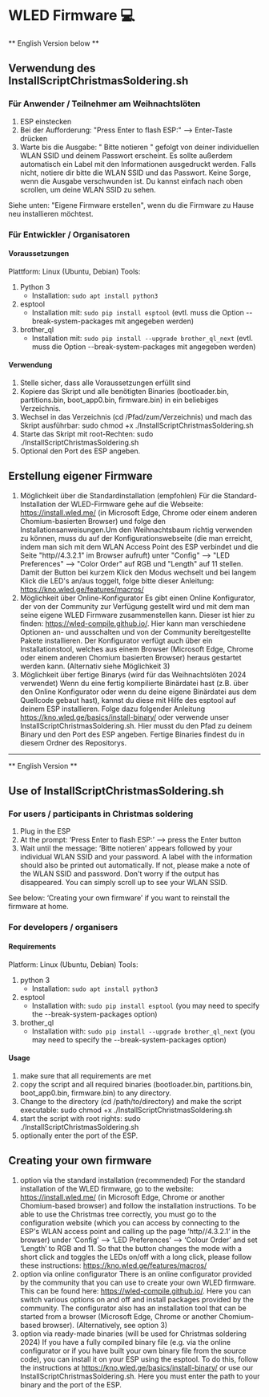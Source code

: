 # WLED Firmware 💻

** English Version below **

## Verwendung des InstallScriptChristmasSoldering.sh
### Für Anwender / Teilnehmer am Weihnachtslöten
1. ESP einstecken
2. Bei der Aufforderung: "Press Enter to flash ESP:" --> Enter-Taste drücken
3. Warte bis die Ausgabe: " Bitte notieren " gefolgt von deiner individuellen WLAN SSID und deinem Passwort erscheint. Es sollte außerdem automatisch ein Label mit den Informationen ausgedruckt werden. Falls nicht, notiere dir bitte die WLAN SSID und das Passwort.
Keine Sorge, wenn die Ausgabe verschwunden ist. Du kannst einfach nach oben scrollen, um deine WLAN SSID zu sehen.

Siehe unten: "Eigene Firmware erstellen", wenn du die Firmware zu Hause neu installieren möchtest.

### Für Entwickler / Organisatoren
#### Voraussetzungen
Plattform: Linux (Ubuntu, Debian)
Tools: 
1. Python 3
	- Installation: `sudo apt install python3`
2. esptool
	- Installation mit: `sudo pip install esptool` (evtl. muss die Option --break-system-packages mit angegeben werden)
3. brother_ql
   	- Installation mit: `sudo pip install --upgrade brother_ql_next` (evtl. muss die Option --break-system-packages mit angegeben werden)

#### Verwendung
1. Stelle sicher, dass alle Voraussetzungen erfüllt sind
2. Kopiere das Skript und alle benötigten Binaries (bootloader.bin, partitions.bin, boot_app0.bin, firmware.bin) in ein beliebiges Verzeichnis.
3. Wechsel in das Verzeichnis (cd /Pfad/zum/Verzeichnis) und mach das Skript ausführbar: sudo chmod +x ./InstallScriptChristmasSoldering.sh
4. Starte das Skript mit root-Rechten: sudo ./InstallScriptChristmasSoldering.sh
5. Optional den Port des ESP angeben.

## Erstellung eigener Firmware
1. Möglichkeit über die Standardinstallation (empfohlen)
Für die Standard-Installation der WLED-Firmware gehe auf die Webseite: https://install.wled.me/ (in Microsoft Edge, Chrome oder einem anderen Chomium-basierten Browser) und folge den Installationsanweisungen.Um den Weihnachtsbaum richtig verwenden zu können, muss du auf der Konfigurationswebseite (die man erreicht, indem man sich mit dem WLAN Access Point des ESP verbindet und die Seite "http//4.3.2.1" im Browser aufruft) unter "Config" --> "LED Preferences" --> "Color Order" auf RGB und "Length" auf 11 stellen. Damit der Button bei kurzem Klick den Modus wechselt und bei langem Klick die LED's an/aus toggelt, folge bitte dieser Anleitung: https://kno.wled.ge/features/macros/
2. Möglichkeit über Online-Konfigurator
Es gibt einen Online Konfigurator, der von der Community zur Verfügung gestellt wird und mit dem man seine eigene WLED Firmware zusammenstellen kann. Dieser ist hier zu finden: https://wled-compile.github.io/. Hier kann man verschiedene Optionen an- und ausschalten und von der Community bereitgestellte Pakete installieren. Der Konfigurator verfügt auch über ein Installationstool, welches aus einem Browser (Microsoft Edge, Chrome oder einem anderen Chomium basierten Browser) heraus gestartet werden kann. (Alternativ siehe Möglichkeit 3)
3. Möglichkeit über fertige Binarys (wird für das Weihnachtslöten 2024 verwendet)
Wenn du eine fertig kompilierte Binärdatei hast (z.B. über den Online Konfigurator oder wenn du deine eigene Binärdatei aus dem Quellcode gebaut hast), kannst du diese mit Hilfe des esptool auf deinem ESP installieren. Folge dazu folgender Anleitung https://kno.wled.ge/basics/install-binary/ oder verwende unser InstallScriptChristmasSoldering.sh. Hier musst du den Pfad zu deinem Binary und den Port des ESP angeben. Fertige Binaries findest du in diesem Ordner des Repositorys.

---------------------------------------------------------------------------
** English Version **

## Use of InstallScriptChristmasSoldering.sh
### For users / participants in Christmas soldering
1. Plug in the ESP
2. At the prompt: ‘Press Enter to flash ESP:’ --> press the Enter button
3. Wait until the message: ‘Bitte notieren’ appears followed by your individual WLAN SSID and your password. A label with the information should also be printed out automatically. If not, please make a note of the WLAN SSID and password.
Don't worry if the output has disappeared. You can simply scroll up to see your WLAN SSID.

See below: ‘Creating your own firmware’ if you want to reinstall the firmware at home.

### For developers / organisers
#### Requirements
Platform: Linux (Ubuntu, Debian)
Tools: 
1. python 3
	- Installation: `sudo apt install python3`
2. esptool
	- Installation with: `sudo pip install esptool` (you may need to specify the --break-system-packages option)
3. brother_ql
   	- Installation with: `sudo pip install --upgrade brother_ql_next` (you may need to specify the --break-system-packages option)

#### Usage
1. make sure that all requirements are met
2. copy the script and all required binaries (bootloader.bin, partitions.bin, boot_app0.bin, firmware.bin) to any directory.
3. Change to the directory (cd /path/to/directory) and make the script executable: sudo chmod +x ./InstallScriptChristmasSoldering.sh
4. start the script with root rights: sudo ./InstallScriptChristmasSoldering.sh
5. optionally enter the port of the ESP. 

## Creating your own firmware
1. option via the standard installation (recommended)
For the standard installation of the WLED firmware, go to the website: https://install.wled.me/ (in Microsoft Edge, Chrome or another Chomium-based browser) and follow the installation instructions. To be able to use the Christmas tree correctly, you must go to the configuration website (which you can access by connecting to the ESP's WLAN access point and calling up the page ‘http//4.3.2.1’ in the browser) under ‘Config’ --> ‘LED Preferences’ --> ‘Colour Order’ and set ‘Length’ to RGB and 11. So that the button changes the mode with a short click and toggles the LEDs on/off with a long click, please follow these instructions: https://kno.wled.ge/features/macros/
2. option via online configurator
There is an online configurator provided by the community that you can use to create your own WLED firmware. This can be found here: https://wled-compile.github.io/. Here you can switch various options on and off and install packages provided by the community. The configurator also has an installation tool that can be started from a browser (Microsoft Edge, Chrome or another Chomium-based browser). (Alternatively, see option 3)
3. option via ready-made binaries (will be used for Christmas soldering 2024)
If you have a fully compiled binary file (e.g. via the online configurator or if you have built your own binary file from the source code), you can install it on your ESP using the esptool. To do this, follow the instructions at https://kno.wled.ge/basics/install-binary/ or use our InstallScriptChristmasSoldering.sh. Here you must enter the path to your binary and the port of the ESP.
